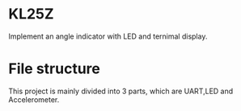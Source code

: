 # KL25Z
Implement an angle indicator with LED and ternimal display.  
# File structure  
This project is mainly divided into 3 parts, which are UART,LED and Accelerometer.  


